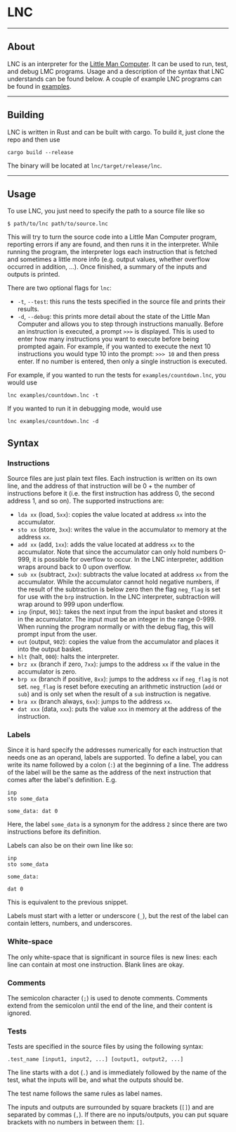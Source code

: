 # LNC

---

## About

LNC is an interpreter for the [Little Man Computer](https://en.wikipedia.org/wiki/Little_man_computer).
It can be used to run, test, and debug LMC programs. Usage and a description of
the syntax that LNC understands can be found below. A couple of example LNC
programs can be found in [examples](./examples).

---

## Building

LNC is written in Rust and can be built with cargo. To build it, just clone the
repo and then use
```
cargo build --release
```
The binary will be located at `lnc/target/release/lnc`.

---

## Usage

To use LNC, you just need to specify the path to a source file like so
```
$ path/to/lnc path/to/source.lnc
```
This will try to turn the source code into a Little Man Computer program,
reporting errors if any are found, and then runs it in the interpreter. While
running the program, the interpreter logs each instruction that is fetched and
sometimes a little more info (e.g. output values, whether overflow occurred in
addition, ...). Once finished, a summary of the inputs and outputs is printed.

There are two optional flags for `lnc`:

- `-t`, `--test`: this runs the tests specified in the source file and prints
  their results.
- `-d`, `--debug`: this prints more detail about the state of the Little Man
  Computer and allows you to step through instructions manually. Before an
  instruction is executed, a prompt `>>>` is displayed. This is used to enter
  how many instructions you want to execute before being prompted again. For
  example, if you wanted to execute the next 10 instructions you would type 10
  into the prompt: `>>> 10` and then press enter. If no number is entered, then
  only a single instruction is executed.

For example, if you wanted to run the tests for `examples/countdown.lnc`, you
would use
```
lnc examples/countdown.lnc -t
```
If you wanted to run it in debugging mode, would use
```
lnc examples/countdown.lnc -d
```

## Syntax

### Instructions
Source files are just plain text files. Each instruction is written on its own
line, and the address of that instruction will be 0 + the number of instructions
before it (i.e. the first instruction has address 0, the second address 1, and
so on). The supported instructions are:

- `lda xx` (load, `5xx`): copies the value located at address `xx` into the
  accumulator.
- `sto xx` (store, `3xx`): writes the value in the accumulator to memory at the
  address `xx`.
- `add xx` (add, `1xx`): adds the value located at address `xx` to the
  accumulator. Note that since the accumulator can only hold numbers 0-999, it
  is possible for overflow to occur. In the LNC interpreter, addition wraps
  around back to 0 upon overflow.
- `sub xx` (subtract, `2xx`): subtracts the value located at address `xx` from
  the accumulator. While the accumulator cannot hold negative numbers, if the
  result of the subtraction is below zero then the flag `neg_flag` is set for
  use with the `brp` instruction. In the LNC interpreter, subtraction will wrap
  around to 999 upon underflow.
- `inp` (input, `901`): takes the next input from the input basket and stores it
  in the accumulator. The input must be an integer in the range 0-999. When
  running the program normally or with the debug flag, this will prompt input
  from the user.
- `out` (output, `902`): copies the value from the accumulator and places it
  into the output basket.
- `hlt` (halt, `000`): halts the interpreter.
- `brz xx` (branch if zero, `7xx`): jumps to the address `xx` if the value in
  the accumulator is zero.
- `brp xx` (branch if positive, `8xx`): jumps to the address `xx` if `neg_flag`
  is not set. `neg_flag` is reset before executing an arithmetic instruction
  (`add` or `sub`) and is only set when the result of a `sub` instruction is
  negative.
- `bra xx` (branch always, `6xx`): jumps to the address `xx`.
- `dat xxx` (data, `xxx`): puts the value `xxx` in memory at the address of the
  instruction.

### Labels

Since it is hard specify the addresses numerically for each instruction that
needs one as an operand, labels are supported. To define a label, you can write
its name followed by a colon (`:`) at the beginning of a line. The address of
the label will be the same as the address of the next instruction that comes
after the label's definition. E.g.
```
inp
sto some_data

some_data: dat 0
```
Here, the label `some_data` is a synonym for the address `2` since there are two
instructions before its definition.

Labels can also be on their own line like so:
```
inp
sto some_data

some_data:

dat 0
```
This is equivalent to the previous snippet.

Labels must start with a letter or underscore (`_`), but the rest of the label
can contain letters, numbers, and underscores.

### White-space

The only white-space that is significant in source files is new lines: each line
can contain at most one instruction. Blank lines are okay.

### Comments

The semicolon character (`;`) is used to denote comments. Comments extend from
the semicolon until the end of the line, and their content is ignored.

### Tests

Tests are specified in the source files by using the following syntax:
```
.test_name [input1, input2, ...] [output1, output2, ...]
```
The line starts with a dot (`.`) and is immediately followed by the name of the
test, what the inputs will be, and what the outputs should be.

The test name follows the same rules as label names.

The inputs and outputs are surrounded by square brackets (`[]`) and are
separated by commas (`,`). If there are no inputs/outputs, you can put square
brackets with no numbers in between them: `[]`.
